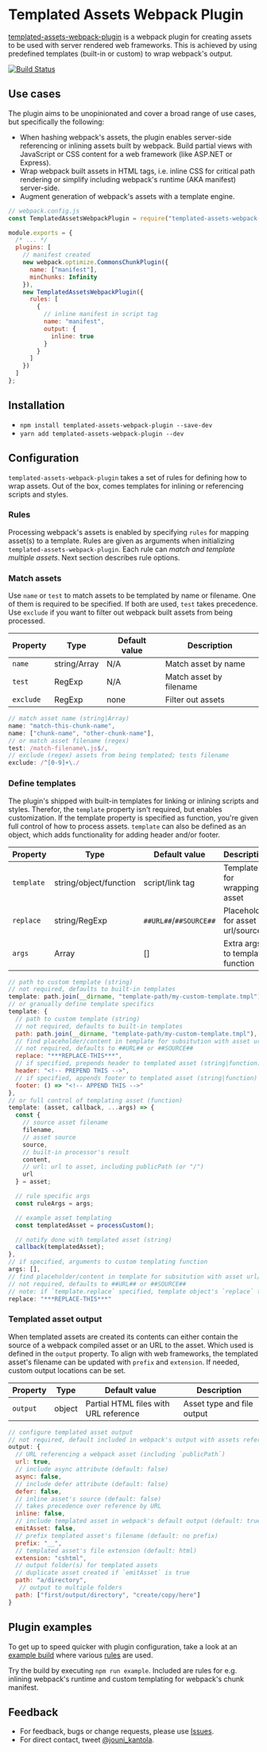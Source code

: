 # Templated Assets Webpack Plugin

[templated-assets-webpack-plugin](https://www.npmjs.com/package/templated-assets-webpack-plugin) is a webpack plugin for creating assets to be used with server rendered web frameworks. This is achieved by using predefined templates (built-in or custom) to wrap webpack's output.

[![Build Status](https://travis-ci.org/jouni-kantola/templated-assets-webpack-plugin.svg?branch=master)](https://travis-ci.org/jouni-kantola/templated-assets-webpack-plugin)

## Use cases
The plugin aims to be unopinionated and cover a broad range of use cases, but specifically the following:
* When hashing webpack's assets, the plugin enables server-side referencing or inlining assets built by webpack. Build partial views with JavaScript or CSS content for a web framework (like ASP.NET or Express). 
* Wrap webpack built assets in HTML tags, i.e. inline CSS for critical path rendering or simplify including webpack's runtime (AKA manifest) server-side.
* Augment generation of webpack's assets with a template engine.

```javascript
// webpack.config.js
const TemplatedAssetsWebpackPlugin = require("templated-assets-webpack-plugin");

module.exports = {
  /* ... */
  plugins: [
    // manifest created
    new webpack.optimize.CommonsChunkPlugin({
      name: ["manifest"],
      minChunks: Infinity
    }),
    new TemplatedAssetsWebpackPlugin({
      rules: [
        {
          // inline manifest in script tag
          name: "manifest",
          output: {
            inline: true
          }
        }
      ]
    })
  ]
};
```

## Installation
- `npm install templated-assets-webpack-plugin --save-dev`
- `yarn add templated-assets-webpack-plugin --dev`

## Configuration
`templated-assets-webpack-plugin` takes a set of rules for defining how to wrap assets. Out of the box, comes templates for inlining or referencing scripts and styles.

### Rules
Processing webpack's assets is enabled by specifying `rules` for mapping asset(s) to a template. Rules are given as arguments when initializing `templated-assets-webpack-plugin`. Each rule can *match and template multiple assets*. Next section describes rule options.

### Match assets
Use `name` or `test` to match assets to be templated by name or filename. One of them is required to be specified. If both are used, `test` takes precedence. Use `exclude` if you want to filter out webpack built assets from being processed.

| Property  | Type         | Default value  | Description             |
|-----------|--------------|----------------|-------------------------|
| `name`    | string/Array | N/A            | Match asset by name     |
| `test`    | RegExp       | N/A            | Match asset by filename |
| `exclude` | RegExp       | none           | Filter out assets       |

```javascript
// match asset name (string|Array)
name: "match-this-chunk-name",
name: ["chunk-name", "other-chunk-name"],
// or match asset filename (regex)
test: /match-filename\.js$/,
// exclude (regex) assets from being templated; tests filename
exclude: /^[0-9]+\./
```

### Define templates
The plugin's shipped with built-in templates for linking or inlining scripts and styles. Therefor, the `template` property isn't required, but enables customization. If the template property is specified as function, you're given full control of how to process assets. `template` can also be defined as an object, which adds functionality for adding header and/or footer.

| Property   | Type                   | Default value          | Description                      |
|------------|------------------------|------------------------|----------------------------------|
| `template` | string/object/function | script/link tag        | Template for wrapping asset      |
| `replace`  | string/RegExp          | `##URL##`/`##SOURCE##` | Placeholder for asset url/source |
| `args`     | Array                  | []                     | Extra args to template function  |

```javascript
// path to custom template (string)
// not required, defaults to built-in templates
template: path.join(__dirname, "template-path/my-custom-template.tmpl"),
// or granually define template specifics
template: {
  // path to custom template (string)
  // not required, defaults to built-in templates
  path: path.join(__dirname, "template-path/my-custom-template.tmpl"),
  // find placeholder/content in template for subsitution with asset url/source (regex|string)
  // not required, defaults to ##URL## or ##SOURCE##
  replace: "***REPLACE-THIS***",
  // if specified, prepends header to templated asset (string|function)
  header: "<!-- PREPEND THIS -->",
  // if specified, appends footer to templated asset (string|function)
  footer: () => "<!-- APPEND THIS -->"
},
// or full control of templating asset (function)
template: (asset, callback, ...args) => {
  const {
    // source asset filename
    filename,
    // asset source
    source,
    // built-in processor's result
    content,
    // url: url to asset, including publicPath (or "/")
    url
  } = asset;

  // rule specific args
  const ruleArgs = args;

  // example asset templating
  const templatedAsset = processCustom();

  // notify done with templated asset (string)
  callback(templatedAsset);
},
// if specified, arguments to custom templating function
args: [],
// find placeholder/content in template for subsitution with asset url/source (regex|string)
// not required, defaults to ##URL## or ##SOURCE##
// note: if `template.replace` specified, template object's `replace` takes precedence
replace: "***REPLACE-THIS***"
```

### Templated asset output
When templated assets are created its contents can either contain the source of a webpack compiled asset or an URL to the asset. Which used is defined in the `output` property. To align with web frameworks, the templated asset's filename can be updated with `prefix` and `extension`. If needed, custom output locations can be set.

| Property | Type   | Default value                         | Description                |
|----------|--------|---------------------------------------|----------------------------|
| `output` | object | Partial HTML files with URL reference | Asset type and file output |

```javascript
// configure templated asset output
// not required, default included in webpack's output with assets referenced by URL
output: {
  // URL referencing a webpack asset (including `publicPath`)
  url: true,
  // include async attribute (default: false)
  async: false,
  // include defer attribute (default: false)
  defer: false,
  // inline asset's source (default: false)
  // takes precedence over reference by URL
  inline: false,
  // include templated asset in webpack's default output (default: true)
  emitAsset: false,
  // prefix templated asset's filename (default: no prefix)
  prefix: "__",
  // templated asset's file extension (default: html)
  extension: "cshtml",
  // output folder(s) for templated assets
  // duplicate asset created if `emitAsset` is true
  path: "a/directory",
   // output to multiple folders
  path: ["first/output/directory", "create/copy/here"]
}
```

## Plugin examples
To get up to speed quicker with plugin configuration, take a look at an [example build](https://github.com/jouni-kantola/templated-assets-webpack-plugin/blob/master/example/webpack.config.js) where various [rules](https://github.com/jouni-kantola/templated-assets-webpack-plugin/blob/master/example/templated-assets-config.js) are used.

Try the build by executing `npm run example`. Included are rules for e.g. inlining webpack's runtime and custom templating for webpack's chunk manifest.

## Feedback
* For feedback, bugs or change requests, please use [Issues](https://github.com/jouni-kantola/templated-assets-webpack-plugin/issues).
* For direct contact, tweet [@jouni_kantola](https://twitter.com/jouni_kantola).
